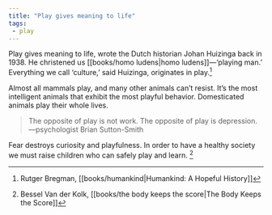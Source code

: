 ```yaml
---
title: "Play gives meaning to life"
tags: 
 - play
---
```


Play gives meaning to life, wrote the Dutch historian Johan Huizinga back in 1938. He christened us [[books/homo ludens|homo ludens]]—‘playing man.’ Everything we call ‘culture,’ said Huizinga, originates in play.[^1]

Almost all mammals play, and many other animals can’t resist. It’s the most intelligent animals that exhibit the most playful behavior. Domesticated animals play their whole lives.

> The opposite of play is not work. The opposite of play is depression. —psychologist Brian Sutton-Smith

Fear destroys curiosity and playfulness. In order to have a healthy society we must raise children who can safely play and learn. [^2]

[^1]: Rutger Bregman, [[books/humankind|Humankind: A Hopeful History]]
[^2]: Bessel Van der Kolk, [[books/the body keeps the score|The Body Keeps the Score]]